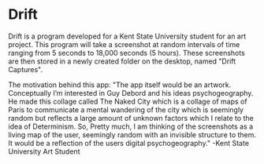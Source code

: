 # Drift
Drift is a program developed for a Kent State University student for an art project. This program will take a screenshot at random intervals of time ranging from 5 seconds to 18,000 seconds (5 hours).
These screenshots are then stored in a newly created folder on the desktop, named "Drift Captures".

The motivation behind this app:
"The app itself would be an artwork. Conceptually I’m interested in Guy Debord and his ideas psychogeography. 
He made this collage called The Naked City which is a collage of maps of Paris to communicate a mental wandering of the city which is seemingly random but reflects a large amount of unknown factors which I relate to the idea of Determinism. 
So, Pretty much, I am thinking of the screenshots as a living map of the user, seemingly random with an invisible structure to them. It would be a reflection of the users digital psychogeography."
-Kent State University Art Student
